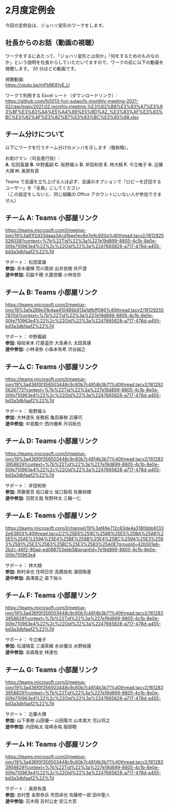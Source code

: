# 2月度定例会

今回の定例会は、ジョハリ変形のワークをします。

## 社長からのお話（動画の視聴）
ワークをするにあたって、「ジョハリ変形とは何か」「何をするためのものなのか」という説明を社長からしていただいてますので、ワークの前に以下の動画を視聴します。
20 分ほどの動画です。

視聴動画:  
https://youtu.be/mFbRE81yE_U  

ワークで利用する Excel シート（ダウンロードリンク）:    
https://github.com/fs5013-furi-sutao/fs-monthly-meeting-2021-02/raw/main/2021.02.monthly.meeting.%E3%82%B8%E3%83%A7%E3%83%8F%E3%83%AA%E5%A4%89%E5%BD%A2_%E3%83%AF%E3%83%BC%E3%82%AF%E3%82%B7%E3%83%BC%E3%83%88.xlsx

## チーム分けについて

以下にワークを行うチーム分けのメンバを示します（敬称略）。

お助けマン（司会進行役）:    
**A.** 松田富雄  **B.** 中野義嗣  **C.** 阪野颯斗  **D.** 斧田和弥  **E.** 林大騎  **F.** 今立唯子  **G.** 近藤大揮  **H.** 奥原有貴

Teams で会議を立ち上げる人は必ず、会議のオプションで「ロビーを迂回するユーザー」を「全員」にしてください  
（この設定をしないと、同じ組織の Office アカウントにいない人が参加できません）

## チーム A: Teams 小部屋リンク   

https://teams.microsoft.com/l/meetup-join/19%3a81f2d33daaa34cd1bee1ec6e7e9c920a%40thread.tacv2/1612925526038?context=%7b%22Tid%22%3a%227e19d899-8805-4c1b-8e0e-00fe710963e4%22%2c%22Oid%22%3a%2247665828-a717-478d-a455-bd3a3dbfaaf2%22%7d

サポート： 松田富雄      
**参加:** 赤木優輝  荒川貴詳  出井良樹  井戸渡    
**途中参加:** 石脇千穂  大鹿悠蘭  小林佳奈    

## チーム B: Teams 小部屋リンク   
https://teams.microsoft.com/l/meetup-join/19%3afa289e31b4aa410485b913a1dfbff086%40thread.tacv2/1612925578704?context=%7b%22Tid%22%3a%227e19d899-8805-4c1b-8e0e-00fe710963e4%22%2c%22Oid%22%3a%2247665828-a717-478d-a455-bd3a3dbfaaf2%22%7d

サポート： 中野義嗣    
**参加:** 稲垣来未  打屋遥奈  大島寿久  太田真康    
**途中参加:** 小林凌弥  小森未有希  渋谷誠之    

## チーム C: Teams 小部屋リンク   
https://teams.microsoft.com/l/meetup-join/19%3a436f0f356503448c9c60b7c4814b3b71%40thread.tacv2/1612925626773?context=%7b%22Tid%22%3a%227e19d899-8805-4c1b-8e0e-00fe710963e4%22%2c%22Oid%22%3a%2247665828-a717-478d-a455-bd3a3dbfaaf2%22%7d

サポート： 阪野颯斗    
**参加:** 大林達矢  各務拓  亀田春樹  近藤巧    
**途中参加:** 中島駿介  西内優希  丹羽拓也    

## チーム D: Teams 小部屋リンク   
https://teams.microsoft.com/l/meetup-join/19%3a436f0f356503448c9c60b7c4814b3b71%40thread.tacv2/1612833958829?context=%7b%22Tid%22%3a%227e19d899-8805-4c1b-8e0e-00fe710963e4%22%2c%22Oid%22%3a%2247665828-a717-478d-a455-bd3a3dbfaaf2%22%7d

サポート： 斧田和弥  
**参加:** 斉藤憲吾  坂口豪士  坂口智昭  佐藤和輝    
**途中参加:** 羽賀文哉  牧野祥太  三輪一仁    

## チーム E: Teams 小部屋リンク   
https://teams.microsoft.com/l/channel/19%3af46e712c63de4a3180bbb61332e63803%40thread.tacv2/2%25E6%259C%2588%25E5%25BA%25A6%25E5%25AE%259A%25E4%25BE%258B%25E4%25BC%259A%25E3%2583%2581%25E3%2583%25BC%25E3%2583%25A0E?groupId=42b501eb-2b2c-46f2-80ad-ed068753ebb5&tenantId=7e19d899-8805-4c1b-8e0e-00fe710963e4

サポート： 林大騎  
**参加:** 鈴村卓也  住明日奈  高橋良和  濵田皓基    
**途中参加:** 森澤直之  森下裕斗      

## チーム F: Teams 小部屋リンク   
https://teams.microsoft.com/l/meetup-join/19%3a436f0f356503448c9c60b7c4814b3b71%40thread.tacv2/1612833958829?context=%7b%22Tid%22%3a%227e19d899-8805-4c1b-8e0e-00fe710963e4%22%2c%22Oid%22%3a%2247665828-a717-478d-a455-bd3a3dbfaaf2%22%7d

サポート： 今立唯子  
**参加:** 松浦晴菜  三浦茉緒  水谷優汰  水野裕康    
**途中参加:** 吉森隆史  林達也        

## チーム G: Teams 小部屋リンク   
https://teams.microsoft.com/l/meetup-join/19%3a436f0f356503448c9c60b7c4814b3b71%40thread.tacv2/1612833958829?context=%7b%22Tid%22%3a%227e19d899-8805-4c1b-8e0e-00fe710963e4%22%2c%22Oid%22%3a%2247665828-a717-478d-a455-bd3a3dbfaaf2%22%7d

サポート： 近藤大揮  
**参加:** 山下勇樹  山田優一  山田隆次  山本晃大  児山将之    
**途中参加:** 内田祐太  塩崎永祐  服部睦      

## チーム H: Teams 小部屋リンク   
https://teams.microsoft.com/l/meetup-join/19%3a436f0f356503448c9c60b7c4814b3b71%40thread.tacv2/1612833958829?context=%7b%22Tid%22%3a%227e19d899-8805-4c1b-8e0e-00fe710963e4%22%2c%22Oid%22%3a%2247665828-a717-478d-a455-bd3a3dbfaaf2%22%7d

サポート： 奥原有貴  
**参加:** 吉村豊  金原恭兵  市田卓也  佐藤修一郎  田中聖人    
**途中参加:** 花木翔  吉村公史  安江大吾
